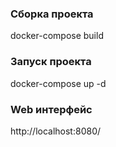 ### Сборка проекта
docker-compose build
### Запуск проекта
docker-compose up -d
### Web интерфейс
http://localhost:8080/
